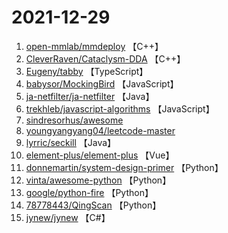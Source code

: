 # 2021-12-29

1. [open-mmlab/mmdeploy](https://github.com/open-mmlab/mmdeploy) 【C++】
2. [CleverRaven/Cataclysm-DDA](https://github.com/CleverRaven/Cataclysm-DDA) 【C++】
3. [Eugeny/tabby](https://github.com/Eugeny/tabby) 【TypeScript】
4. [babysor/MockingBird](https://github.com/babysor/MockingBird) 【JavaScript】
5. [ja-netfilter/ja-netfilter](https://github.com/ja-netfilter/ja-netfilter) 【Java】
6. [trekhleb/javascript-algorithms](https://github.com/trekhleb/javascript-algorithms) 【JavaScript】
7. [sindresorhus/awesome](https://github.com/sindresorhus/awesome) 
8. [youngyangyang04/leetcode-master](https://github.com/youngyangyang04/leetcode-master) 
9. [lyrric/seckill](https://github.com/lyrric/seckill) 【Java】
10. [element-plus/element-plus](https://github.com/element-plus/element-plus) 【Vue】
11. [donnemartin/system-design-primer](https://github.com/donnemartin/system-design-primer) 【Python】
12. [vinta/awesome-python](https://github.com/vinta/awesome-python) 【Python】
13. [google/python-fire](https://github.com/google/python-fire) 【Python】
14. [78778443/QingScan](https://github.com/78778443/QingScan) 【Python】
15. [jynew/jynew](https://github.com/jynew/jynew) 【C#】
